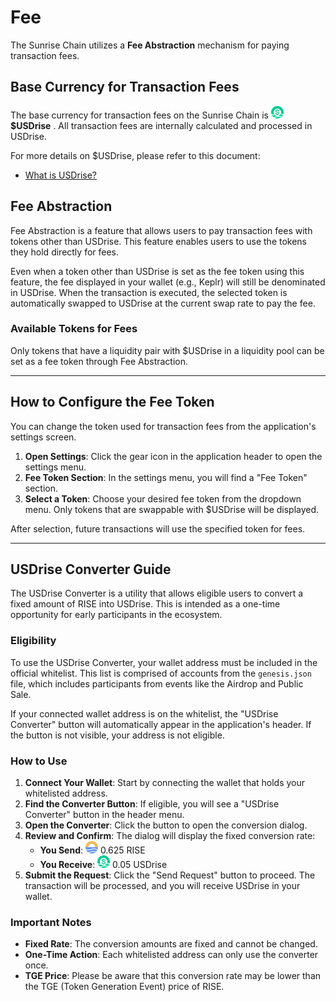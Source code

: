 # Fee

The Sunrise Chain utilizes a **Fee Abstraction** mechanism for paying transaction fees.

## Base Currency for Transaction Fees

The base currency for transaction fees on the Sunrise Chain is ![USDrise](../../.gitbook/assets/USDrise.png) **$USDrise** . All transaction fees are internally calculated and processed in USDrise.

For more details on $USDrise, please refer to this document:

* [What is USDrise?](../usdrise.md)

## Fee Abstraction

Fee Abstraction is a feature that allows users to pay transaction fees with tokens other than USDrise. This feature enables users to use the tokens they hold directly for fees.

Even when a token other than USDrise is set as the fee token using this feature, the fee displayed in your wallet (e.g., Keplr) will still be denominated in USDrise. When the transaction is executed, the selected token is automatically swapped to USDrise at the current swap rate to pay the fee.

### Available Tokens for Fees

Only tokens that have a liquidity pair with $USDrise in a liquidity pool can be set as a fee token through Fee Abstraction.

***

## How to Configure the Fee Token

You can change the token used for transaction fees from the application's settings screen.

1. **Open Settings**: Click the gear icon in the application header to open the settings menu.
2. **Fee Token Section**: In the settings menu, you will find a "Fee Token" section.
3. **Select a Token**: Choose your desired fee token from the dropdown menu. Only tokens that are swappable with $USDrise will be displayed.

After selection, future transactions will use the specified token for fees.

***

## USDrise Converter Guide

The USDrise Converter is a utility that allows eligible users to convert a fixed amount of RISE into USDrise. This is intended as a one-time opportunity for early participants in the ecosystem.

### Eligibility

To use the USDrise Converter, your wallet address must be included in the official whitelist. This list is comprised of accounts from the `genesis.json` file, which includes participants from events like the Airdrop and Public Sale.

If your connected wallet address is on the whitelist, the "USDrise Converter" button will automatically appear in the application's header. If the button is not visible, your address is not eligible.

### How to Use

1. **Connect Your Wallet**: Start by connecting the wallet that holds your whitelisted address.
2. **Find the Converter Button**: If eligible, you will see a "USDrise Converter" button in the header menu.
3. **Open the Converter**: Click the button to open the conversion dialog.
4. **Review and Confirm**: The dialog will display the fixed conversion rate:
   * **You Send**: ![RISE](../../.gitbook/assets/RISE.png) 0.625 RISE
   * **You Receive**: ![USDrise](../../.gitbook/assets/USDrise.png) 0.05 USDrise
5. **Submit the Request**: Click the "Send Request" button to proceed. The transaction will be processed, and you will receive USDrise in your wallet.

### Important Notes

* **Fixed Rate**: The conversion amounts are fixed and cannot be changed.
* **One-Time Action**: Each whitelisted address can only use the converter once.
* **TGE Price**: Please be aware that this conversion rate may be lower than the TGE (Token Generation Event) price of RISE.
